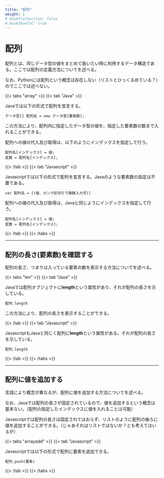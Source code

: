 ```yaml
---
title: "配列"
weight: 1
# bookFlatSection: false
# bookShowToC: true
---
```


# 配列

配列とは、同じデータ型の値をまとめて扱いたい時に利用するデータ構造である。ここでは配列の定義方法についてを述べる。

なお、Pythonには配列という概念は存在しない（リストとひっくるめている？）のでここでは述べない。

{{< tabs "array" >}}
{{< tab "Java" >}}

Javaでは以下の形式で配列を宣言する。

```
データ型[] 配列名 = new データ型[要素数];
```

この方法により、配列内に指定したデータ型の値を、指定した要素数の数まで入れることができる。

配列への値の代入及び取得は、以下のようにインデックスを指定して行う。

```
配列名[インデックス] = 値;
変数 = 配列名[インデックス];
```


{{< /tab >}}
{{< tab "Javascript" >}}

Javascriptでは以下の形式で配列を宣言する。Javaのような要素数の指定は不要である。

```
var 配列名 = [(値、カンマ区切りで複数入力可)]
```

配列への値の代入及び取得は、Javaと同じようにインデックスを指定して行う。

```
配列名[インデックス] = 値;
変数 = 配列名[インデックス];
```

{{< /tab >}}
{{< /tabs >}}

<hr>

## 配列の長さ(要素数)を確認する

配列の長さ、つまりは入っている要素の数を表示する方法についてを述べる。

{{< tabs "len" >}}
{{< tab "Java" >}}

Javaでは配列オブジェクトに**length**という属性があり、それが配列の長さを示している。

```
配列.length
```

この方法により、配列の長さを表示することができる。


{{< /tab >}}
{{< tab "Javascript" >}}

JavascriptもJavaと同じく配列に**length**という属性がある。それが配列の長さを示している。

```
配列.length
```

{{< /tab >}}
{{< /tabs >}}



<hr>

## 配列に値を追加する

言語により概念が異なるが、配列に値を追加する方法についてを述べる。

なお、Javaでは配列の長さが固定されているので、値を追加するという概念は基本ない。（配列の指定したインデックスに値を入れることは可能）

Javascriptでは配列の長さは固定されてはおらず、リストのように配列の後ろに値を追加することができる。（じゃあそれはリストではないか？とも考えてはいるが）


{{< tabs "arrayadd" >}}
{{< tab "Javascript" >}}

Javascriptでは以下の形式で配列に要素を追加できる。

```
配列.push(要素)
```


{{< /tab >}}
{{< /tabs >}}